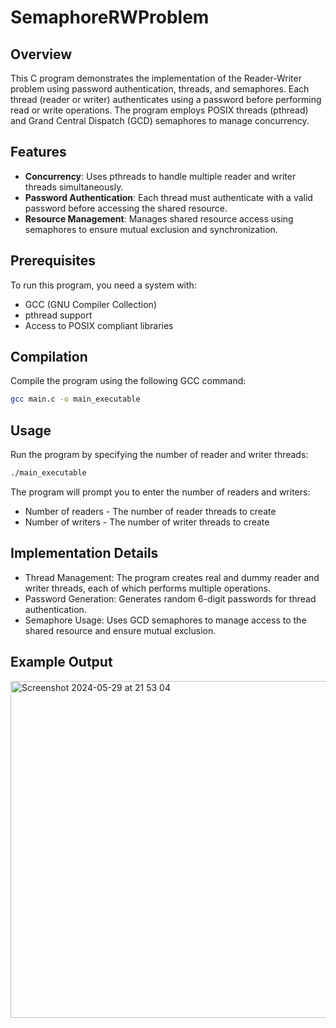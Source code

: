 # SemaphoreRWProblem

## Overview
This C program demonstrates the implementation of the Reader-Writer problem using password authentication, threads, and semaphores. Each thread (reader or writer) authenticates using a password before performing read or write operations. The program employs POSIX threads (pthread) and Grand Central Dispatch (GCD) semaphores to manage concurrency.

## Features
- **Concurrency**: Uses pthreads to handle multiple reader and writer threads simultaneously.
- **Password Authentication**: Each thread must authenticate with a valid password before accessing the shared resource.
- **Resource Management**: Manages shared resource access using semaphores to ensure mutual exclusion and synchronization.

## Prerequisites
To run this program, you need a system with:
- GCC (GNU Compiler Collection)
- pthread support
- Access to POSIX compliant libraries

## Compilation
Compile the program using the following GCC command:

```bash
gcc main.c -o main_executable 
```

## Usage
Run the program by specifying the number of reader and writer threads:
```bash
./main_executable
```
The program will prompt you to enter the number of readers and writers:

- Number of readers - The number of reader threads to create
- Number of writers - The number of writer threads to create

## Implementation Details
- Thread Management: The program creates real and dummy reader and writer threads, each of which performs multiple operations.
- Password Generation: Generates random 6-digit passwords for thread authentication.
- Semaphore Usage: Uses GCD semaphores to manage access to the shared resource and ensure mutual exclusion.

## Example Output

<img width="539" alt="Screenshot 2024-05-29 at 21 53 04" src="https://github.com/sarparslan/SemaphoreRWProblem/assets/96438389/9e2eee3d-d9ac-4d4d-b166-eefad9d7ff97">








